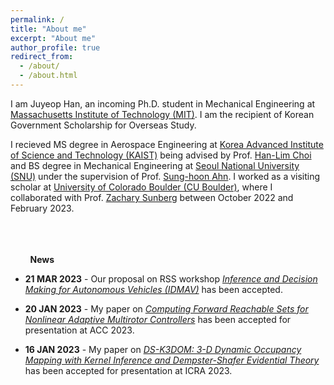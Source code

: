 ```yaml
---
permalink: /
title: "About me"
excerpt: "About me"
author_profile: true
redirect_from: 
  - /about/
  - /about.html
---
```


I am Juyeop Han, an incoming Ph.D. student in Mechanical Engineering at [Massachusetts Institute of Technology (MIT)](https://www.mit.edu/). I am the recipient of Korean Government Scholarship for Overseas Study.

I recieved MS degree in Aerospace Engineering at [Korea Advanced Institute of Science and Technology (KAIST)](https://www.kaist.ac.kr/) being advised by Prof. [Han-Lim Choi](https://lics.kaist.ac.kr/) and BS degree in Mechanical Engineering at [Seoul National University (SNU)](https://www.snu.ac.kr/) under the supervision of Prof. [Sung-hoon Ahn](https://fab.snu.ac.kr/team/professor.php). I worked as a visiting scholar at [University of Colorado Boulder (CU Boulder)](https://www.colorado.edu/), where I collaborated with Prof. [Zachary Sunberg](https://zachary.sunberg.net/) between October 2022 and February 2023.
 
 <br/> <br/> <br/>
  &nbsp; &nbsp; &nbsp; &nbsp; **News**
 
 * **21 MAR 2023** - Our proposal on RSS workshop *[Inference and Decision Making for Autonomous Vehicles (IDMAV)](https://sites.google.com/view/idmav-workshop-rss-2023/home?authuser=1)* has been accepted.
 
 * **20 JAN 2023** - My paper on *[Computing Forward Reachable Sets for Nonlinear Adaptive Multirotor Controllers](https://arxiv.org/abs/2209.07780)* has been accepted for presentation at ACC 2023. 
 
 * **16 JAN 2023** - My paper on *[DS-K3DOM: 3-D Dynamic Occupancy Mapping with Kernel Inference and Dempster-Shafer Evidential Theory](https://arxiv.org/abs/2209.07764)* has been accepted for presentation at ICRA 2023. 
